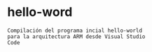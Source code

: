 # hello-word
    
    Compilación del programa incial hello-world 
    para la arquitectura ARM desde Visual Studio
    Code
